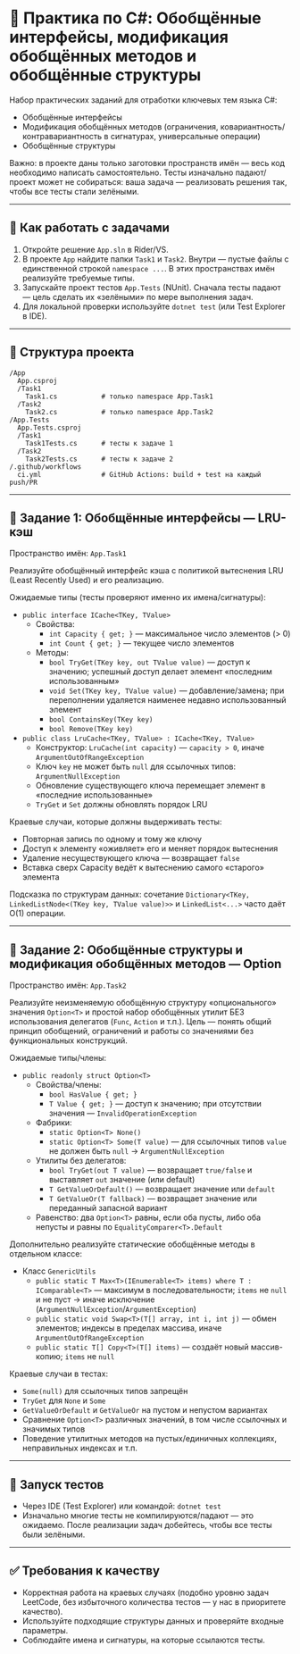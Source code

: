 # 🚀 Практика по C#: Обобщённые интерфейсы, модификация обобщённых методов и обобщённые структуры

Набор практических заданий для отработки ключевых тем языка C#:
- Обобщённые интерфейсы
- Модификация обобщённых методов (ограничения, ковариантность/контравариантность в сигнатурах, универсальные операции)
- Обобщённые структуры

Важно: в проекте даны только заготовки пространств имён — весь код необходимо написать самостоятельно. Тесты изначально падают/проект может не собираться: ваша задача — реализовать решения так, чтобы все тесты стали зелёными.

---

## 📝 Как работать с задачами
1. Откройте решение `App.sln` в Rider/VS.
2. В проекте `App` найдите папки `Task1` и `Task2`. Внутри — пустые файлы с единственной строкой `namespace ...`. В этих пространствах имён реализуйте требуемые типы.
3. Запускайте проект тестов `App.Tests` (NUnit). Сначала тесты падают — цель сделать их «зелёными» по мере выполнения задач.
4. Для локальной проверки используйте `dotnet test` (или Test Explorer в IDE).

---

## 📁 Структура проекта
```
/App
  App.csproj
  /Task1
    Task1.cs           # только namespace App.Task1
  /Task2
    Task2.cs           # только namespace App.Task2
/App.Tests
  App.Tests.csproj
  /Task1
    Task1Tests.cs      # тесты к задаче 1
  /Task2
    Task2Tests.cs      # тесты к задаче 2
/.github/workflows
  ci.yml               # GitHub Actions: build + test на каждый push/PR
```

---

## 🧱 Задание 1: Обобщённые интерфейсы — LRU-кэш
Пространство имён: `App.Task1`

Реализуйте обобщённый интерфейс кэша с политикой вытеснения LRU (Least Recently Used) и его реализацию.

Ожидаемые типы (тесты проверяют именно их имена/сигнатуры):
- `public interface ICache<TKey, TValue>`
  - Свойства:
    - `int Capacity { get; }` — максимальное число элементов (> 0)
    - `int Count { get; }` — текущее число элементов
  - Методы:
    - `bool TryGet(TKey key, out TValue value)` — доступ к значению; успешный доступ делает элемент «последним использованным»
    - `void Set(TKey key, TValue value)` — добавление/замена; при переполнении удаляется наименее недавно использованный элемент
    - `bool ContainsKey(TKey key)`
    - `bool Remove(TKey key)`
- `public class LruCache<TKey, TValue> : ICache<TKey, TValue>`
  - Конструктор: `LruCache(int capacity)` — `capacity > 0`, иначе `ArgumentOutOfRangeException`
  - Ключ `key` не может быть `null` для ссылочных типов: `ArgumentNullException`
  - Обновление существующего ключа перемещает элемент в «последние использованные»
  - `TryGet` и `Set` должны обновлять порядок LRU

Краевые случаи, которые должны выдерживать тесты:
- Повторная запись по одному и тому же ключу
- Доступ к элементу «оживляет» его и меняет порядок вытеснения
- Удаление несуществующего ключа — возвращает `false`
- Вставка сверх Capacity ведёт к вытеснению самого «старого» элемента

Подсказка по структурам данных: сочетание `Dictionary<TKey, LinkedListNode<(TKey key, TValue value)>>` и `LinkedList<...>` часто даёт O(1) операции.

---

## 🧱 Задание 2: Обобщённые структуры и модификация обобщённых методов — Option<T>
Пространство имён: `App.Task2`

Реализуйте неизменяемую обобщённую структуру «опционального» значения `Option<T>` и простой набор обобщённых утилит БЕЗ использования делегатов (`Func`, `Action` и т.п.). Цель — понять общий принцип обобщений, ограничений и работы со значениями без функциональных конструкций.

Ожидаемые типы/члены:
- `public readonly struct Option<T>`
  - Свойства/члены:
    - `bool HasValue { get; }`
    - `T Value { get; }` — доступ к значению; при отсутствии значения — `InvalidOperationException`
  - Фабрики:
    - `static Option<T> None()`
    - `static Option<T> Some(T value)` — для ссылочных типов `value` не должен быть `null` → `ArgumentNullException`
  - Утилиты без делегатов:
    - `bool TryGet(out T value)` — возвращает `true/false` и выставляет `out` значение (или default)
    - `T GetValueOrDefault()` — возвращает значение или `default`
    - `T GetValueOr(T fallback)` — возвращает значение или переданный запасной вариант
  - Равенство: два `Option<T>` равны, если оба пусты, либо оба непусты и равны по `EqualityComparer<T>.Default`

Дополнительно реализуйте статические обобщённые методы в отдельном классе:
- Класс `GenericUtils`
  - `public static T Max<T>(IEnumerable<T> items) where T : IComparable<T>` — максимум в последовательности; `items` не `null` и не пуст → иначе исключение (`ArgumentNullException`/`ArgumentException`)
  - `public static void Swap<T>(T[] array, int i, int j)` — обмен элементов; индексы в пределах массива, иначе `ArgumentOutOfRangeException`
  - `public static T[] Copy<T>(T[] items)` — создаёт новый массив-копию; `items` не `null`

Краевые случаи в тестах:
- `Some(null)` для ссылочных типов запрещён
- `TryGet` для `None` и `Some`
- `GetValueOrDefault` и `GetValueOr` на пустом и непустом вариантах
- Сравнение `Option<T>` различных значений, в том числе ссылочных и значимых типов
- Поведение утилитных методов на пустых/единичных коллекциях, неправильных индексах и т.п.

---

## 🧪 Запуск тестов
- Через IDE (Test Explorer) или командой: `dotnet test`
- Изначально многие тесты не компилируются/падают — это ожидаемо. После реализации задач добейтесь, чтобы все тесты были зелёными.

---

## ✅ Требования к качеству
- Корректная работа на краевых случаях (подобно уровню задач LeetCode, без избыточного количества тестов — у нас в приоритете качество).
- Используйте подходящие структуры данных и проверяйте входные параметры.
- Соблюдайте имена и сигнатуры, на которые ссылаются тесты.
